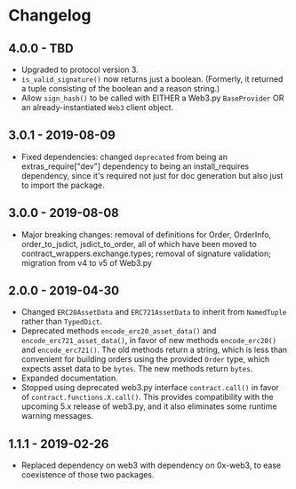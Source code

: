 # Changelog

## 4.0.0 - TBD

-   Upgraded to protocol version 3.
-   `is_valid_signature()` now returns just a boolean. (Formerly, it returned a tuple consisting of the boolean and a reason string.)
-   Allow `sign_hash()` to be called with EITHER a Web3.py `BaseProvider` OR an already-instantiated `Web3` client object.

## 3.0.1 - 2019-08-09

-   Fixed dependencies: changed `deprecated` from being an extras_require["dev"] dependency to being an install_requires dependency, since it's required not just for doc generation but also just to import the package.

## 3.0.0 - 2019-08-08

-   Major breaking changes: removal of definitions for Order, OrderInfo, order_to_jsdict, jsdict_to_order, all of which have been moved to contract_wrappers.exchange.types; removal of signature validation; migration from v4 to v5 of Web3.py

## 2.0.0 - 2019-04-30

-   Changed `ERC20AssetData` and `ERC721AssetData` to inherit from `NamedTuple` rather than `TypedDict`.
-   Deprecated methods `encode_erc20_asset_data()` and `encode_erc721_asset_data()`, in favor of new methods `encode_erc20()` and `encode_erc721()`. The old methods return a string, which is less than convenient for building orders using the provided `Order` type, which expects asset data to be `bytes`. The new methods return `bytes`.
-   Expanded documentation.
-   Stopped using deprecated web3.py interface `contract.call()` in favor of `contract.functions.X.call()`. This provides compatibility with the upcoming 5.x release of web3.py, and it also eliminates some runtime warning messages.

## 1.1.1 - 2019-02-26

-   Replaced dependency on web3 with dependency on 0x-web3, to ease coexistence of those two packages.
